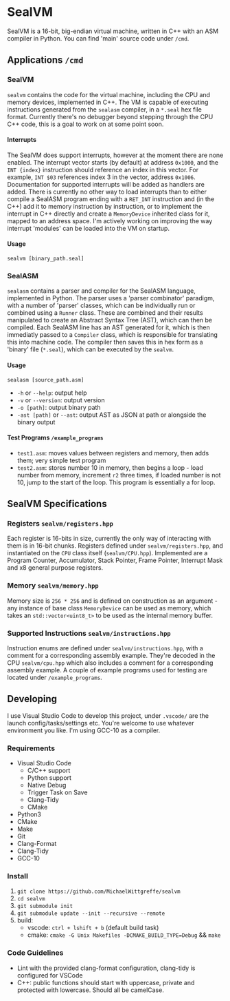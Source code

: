 # SealVM
SealVM is a 16-bit, big-endian virtual machine, written in C++ with an ASM compiler in Python. You can find 'main' source code under `/cmd`. 

## Applications `/cmd`
### SealVM
`sealvm` contains the code for the virtual machine, including the CPU and memory devices, implemented in C++. The VM is capable of executing instructions generated from the `sealasm` compiler, in a `*.seal` hex file format. Currently there's no debugger beyond stepping through the CPU C++ code, this is a goal to work on at some point soon.

#### Interrupts
The SealVM does support interrupts, however at the moment there are none enabled. The interrupt vector starts (by default) at address `0x1000`, and the `INT {index}` instruction should reference an index in this vector. For example, `INT $03` references index 3 in the vector, address `0x1006`. Documentation for supported interrupts will be added as handlers are added. There is currently no other way to load interrupts than to either compile a SealASM program ending with a `RET_INT` instruction and (in the C++) add it to memory instruction by instruction, or to implement the interrupt in C++ directly and create a `MemoryDevice` inherited class for it, mapped to an address space. I'm actively working on improving the way interrupt 'modules' can be loaded into the VM on startup.

#### Usage
`sealvm [binary_path.seal]`

### SealASM
`sealasm` contains a parser and compiler for the SealASM language, implemented in Python. The parser uses a 'parser combinator' paradigm, with a number of 'parser' classes, which can be individually run or combined using a `Runner` class. These are combined and their results manipulated to create an Abstract Syntax Tree (AST), which can then be compiled. Each SealASM line has an AST generated for it, which is then immediatly passed to a `Compiler` class, which is responsible for translating this into machine code. The compiler then saves this in hex form as a 'binary' file (`*.seal`), which can be executed by the `sealvm`.

#### Usage
`sealasm [source_path.asm]`
- `-h` or `--help`: output help
- `-v` or `--version`: output version
- `-o [path]`: output binary path
- `-ast [path]` or `--ast`: output AST as JSON at path or alongside the binary output

#### Test Programs `/example_programs`
- `test1.asm`: moves values between registers and memory, then adds them; very simple test program
- `test2.asm`: stores number 10 in memory, then begins a loop - load number from memory, increment `r2` three times, if loaded number is not 10, jump to the start of the loop. This program is essentially a for loop.

## SealVM Specifications
### Registers `sealvm/registers.hpp`
Each register is 16-bits in size, currently the only way of interacting with them is in 16-bit chunks. Registers defined under `sealvm/registers.hpp`, and instantiated on the `CPU` class itself (`sealvm/CPU.hpp`). Implemented are a Program Counter, Accumulator, Stack Pointer, Frame Pointer, Interrupt Mask and x8 general purpose registers.

### Memory `sealvm/memory.hpp`
Memory size is `256 * 256` and is defined on construction as an argument - any instance of base class `MemoryDevice` can be used as memory, which takes an `std::vector<uint8_t>` to be used as the internal memory buffer.

### Supported Instructions `sealvm/instructions.hpp`
Instruction enums are defined under `sealvm/instructions.hpp`, with a comment for a corresponding assembly example. They're decoded in the CPU `sealvm/cpu.hpp` which also includes a comment for a corresponding assembly example. A couple of example programs used for testing are located under `/example_programs`.

## Developing
I use Visual Studio Code to develop this project, under `.vscode/` are the launch config/tasks/settings etc. You're welcome to use whatever environment you like. I'm using GCC-10 as a compiler.

### Requirements
- Visual Studio Code
    - C/C++ support
    - Python support
    - Native Debug
    - Trigger Task on Save
    - Clang-Tidy
    - CMake
- Python3
- CMake
- Make
- Git
- Clang-Format
- Clang-Tidy
- GCC-10

### Install
1. `git clone https://github.com/MichaelWittgreffe/sealvm`
2. `cd sealvm`
3. `git submodule init`
4. `git submodule update --init --recursive --remote`
5. build:
    - vscode: `ctrl + lshift + b` (default build task) 
    - cmake: `cmake -G Unix Makefiles -DCMAKE_BUILD_TYPE=Debug` && `make`

### Code Guidelines
- Lint with the provided clang-format configuration, clang-tidy is configured for VSCode
- C++: public functions should start with uppercase, private and protected with lowercase. Should all be camelCase.
